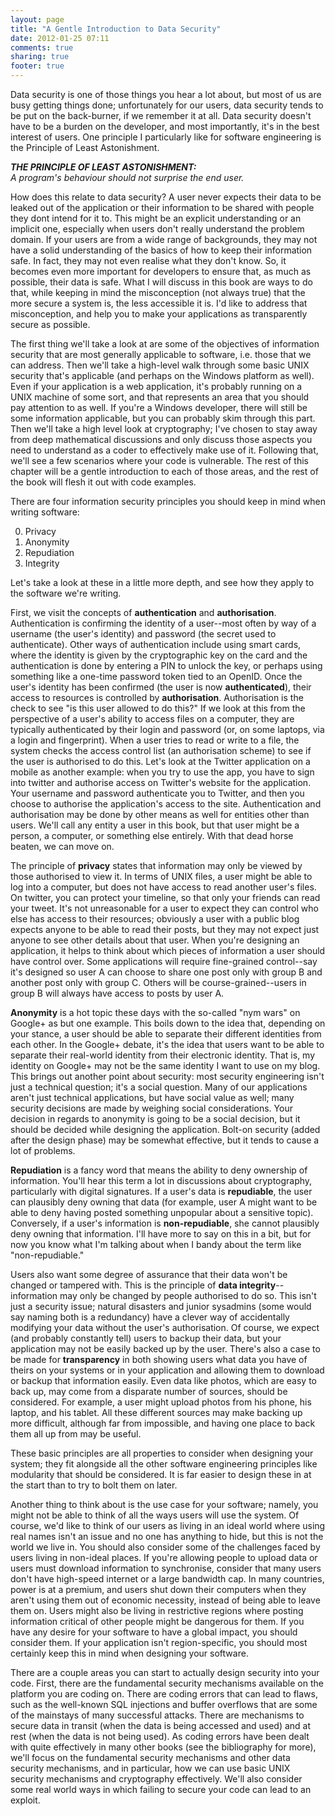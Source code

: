 ```yaml
---
layout: page
title: "A Gentle Introduction to Data Security"
date: 2012-01-25 07:11
comments: true
sharing: true
footer: true
---
```


Data security is one of those things you hear a lot about, but most of us
are busy getting things done; unfortunately for our users, data security
tends to be put on the back-burner, if we remember it at all. Data security
doesn't have to be a burden on the developer, and most importantly, it's in
the best interest of users. One principle I particularly like for software
engineering is the Principle of Least Astonishment.

***THE PRINCIPLE OF LEAST ASTONISHMENT:***<br>
*A program's behaviour should not surprise the end user.*

How does this relate to data security? A user never expects their data to be
leaked out of the application or their information to be shared with people
they dont intend for it to. This might be an explicit understanding or an
implicit one, especially when users don't really understand the problem
domain. If your users are from a wide range of backgrounds, they may not
have a solid understanding of the basics of how to keep their information
safe. In fact, they may not even realise what they don't know. So, it
becomes even more important for developers to ensure that, as much as
possible, their data is safe. What I will discuss in this book are ways to
do that, while keeping in mind the misconception (not always true) that the
more secure a system is, the less accessible it is. I'd like to address that
misconception, and help you to make your applications as transparently
secure as possible.

The first thing we'll take a look at are some of the objectives of
information security that are most generally applicable to software,
i.e. those that we can address. Then we'll take a high-level walk through
some basic UNIX security that's applicable (and perhaps on the Windows
platform as well). Even if your application is a web application, it's
probably running on a UNIX machine of some sort, and that represents an area
that you should pay attention to as well. If you're a Windows developer,
there will still be some information applicable, but you can probably skim
through this part. Then we'll take a high level look at cryptography; I've
chosen to stay away from deep mathematical discussions and only discuss
those aspects you need to understand as a coder to effectively make use of
it. Following that, we'll see a few scenarios where your code is
vulnerable. The rest of this chapter will be a gentle introduction to each
of those areas, and the rest of the book will flesh it out with code
examples.

There are four information security principles you should keep in mind when
writing software: 

0. Privacy 
0. Anonymity 
0. Repudiation 
0. Integrity


Let's take a look at these in a little more depth, and see how they apply to the
software we're writing.

First, we visit the concepts of **authentication** and **authorisation**.
Authentication is confirming the identity of a user--most often by way of a
username (the user's identity) and password (the secret used to
authenticate). Other ways of authentication include using smart cards, where
the identity is given by the cryptographic key on the card and the
authentication is done by entering a PIN to unlock the key, or perhaps using
something like a one-time password token tied to an OpenID. Once the user's
identity has been confirmed (the user is now **authenticated**), their
access to resources is controlled by **authorisation**. Authorisation is the
check to see "is this user allowed to do this?" If we look at this from the
perspective of a user's ability to access files on a computer, they are
typically authenticated by their login and password (or, on some laptops,
via a login and fingerprint). When a user tries to read or write to a file,
the system checks the access control list (an authorisation scheme) to see
if the user is authorised to do this. Let's look at the Twitter application
on a mobile as another example: when you try to use the app, you have to
sign into twitter and authorise access on Twitter's website for the
application. Your username and password authenticate you to Twitter, and
then you choose to authorise the application's access to the site.
Authentication and authorisation may be done by other means as well for
entities other than users. We'll call any entity a user in this book, but
that user might be a person, a computer, or something else entirely. With
that dead horse beaten, we can move on.

The principle of **privacy** states that information may only be viewed by
those authorised to view it. In terms of UNIX files, a user might be able to
log into a computer, but does not have access to read another user's files.
On twitter, you can protect your timeline, so that only your friends can
read your tweet. It's not unreasonable for a user to expect they can control
who else has access to their resources; obviously a user with a public blog
expects anyone to be able to read their posts, but they may not expect just
anyone to see other details about that user. When you're designing an
application, it helps to think about which pieces of information a user
should have control over. Some applications will require fine-grained
control--say it's designed so user A can choose to share one post only with
group B and another post only with group C. Others will be
course-grained--users in group B will always have access to posts by user A.

**Anonymity** is a hot topic these days with the so-called "nym wars" on
Google+ as but one example. This boils down to the idea that, depending on
your stance, a user should be able to separate their different identities
from each other. In the Google+ debate, it's the idea that users want to be
able to separate their real-world identity from their electronic identity.
That is, my identity on Google+ may not be the same identity I want to use
on my blog. This brings out another point about security: most security
engineering isn't just a technical question; it's a social question. Many of
our applications aren't just technical applications, but have social value
as well; many security decisions are made by weighing social considerations.
Your decision in regards to anonymity is going to be a social decision, but
it should be decided while designing the application. Bolt-on security
(added after the design phase) may be somewhat effective, but it tends to
cause a lot of problems.

**Repudiation** is a fancy word that means the ability to deny ownership of
information. You'll hear this term a lot in discussions about cryptography,
particularly with digital signatures. If a user's data is **repudiable**,
the user can plausibly deny owning that data (for example, user A might want
to be able to deny having posted something unpopular about a sensitive
topic). Conversely, if a user's information is **non-repudiable**, she
cannot plausibly deny owning that information. I'll have more to say on this
in a bit, but for now you know what I'm talking about when I bandy about the
term like "non-repudiable."

Users also want some degree of assurance that their data won't be changed or
tampered with. This is the principle of **data integrity**--information may
only be changed by people authorised to do so. This isn't just a security
issue; natural disasters and junior sysadmins (some would say naming both is
a redundancy) have a clever way of accidentally modifying your data without
the user's authorisation. Of course, we expect (and probably constantly
tell) users to backup their data, but your application may not be easily
backed up by the user. There's also a case to be made for **transparency**
in both showing users what data you have of theirs on your systems or in
your application and allowing them to download or backup that information
easily. Even data like photos, which are easy to back up, may come from a
disparate number of sources, should be considered. For example, a user might
upload photos from his phone, his laptop, and his tablet. All these
different sources may make backing up more difficult, although far from
impossible, and having one place to back them all up from may be useful.

These basic principles are all properties to consider when designing your
system; they fit alongside all the other software engineering principles
like modularity that should be considered. It is far easier to design these
in at the start than to try to bolt them on later.

Another thing to think about is the use case for your software; namely, you
might not be able to think of all the ways users will use the system. Of
course, we'd like to think of our users as living in an ideal world where
using real names isn't an issue and no one has anything to hide, but this is
not the world we live in. You should also consider some of the challenges
faced by users living in non-ideal places. If you're allowing people to
upload data or users must download information to synchronise, consider that
many users don't have high-speed internet or a large bandwidth cap. In many
countries, power is at a premium, and users shut down their computers when
they aren't using them out of economic necessity, instead of being able to
leave them on. Users might also be living in restrictive regions where
posting information critical of other people might be dangerous for them. If
you have any desire for your software to have a global impact, you should
consider them. If your application isn't region-specific, you should most
certainly keep this in mind when designing your software.

There are a couple areas you can start to actually design security into your
code. First, there are the fundamental security mechanisms available on the
platform you are coding on. There are coding errors that can lead to flaws,
such as the well-known SQL injections and buffer overflows that are some of
the mainstays of many successful attacks. There are mechanisms to secure
data in transit (when the data is being accessed and used) and at rest (when
the data is not being used). As coding errors have been dealt with quite
effectively in many other books (see the bibliography for more), we'll focus
on the fundamental security mechanisms and other data security mechanisms,
and in particular, how we can use basic UNIX security mechanisms and
cryptography effectively. We'll also consider some real world ways in which
failing to secure your code can lead to an exploit.
